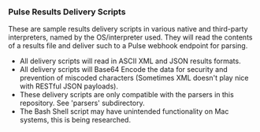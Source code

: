 ### Pulse Results Delivery Scripts

These are sample results delivery scripts in various native and third-party interpreters, named by the OS/interpreter used.  They will read the contents of a results file and deliver such to a Pulse webhook endpoint for parsing.

- All delivery scripts will read in ASCII XML and JSON results formats.
- All delivery scripts will Base64 Encode the data for security and prevention of miscoded characters (Sometimes XML doesn't play nice with RESTful JSON payloads).
- These delivery scripts are only compatible with the parsers in this repository.  See 'parsers' subdirectory.
- The Bash Shell script may have unintended functionality on Mac systems, this is being researched.
